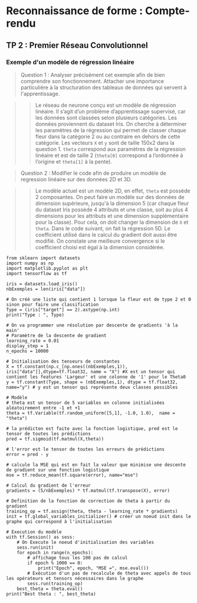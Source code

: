 # Reconnaissance de forme : Compte-rendu

## TP 2 : Premier Réseau Convolutionnel

### Exemple d'un modèle de régression linéaire

> Question 1 : Analyser précisément cet exemple afin de bien comprendre son fonctionnement. Attacher une importance particulière à la structuration des tableaux de données qui servent à l'apprentissage.

>> Le réseau de neurone conçu est un modèle de régression linéaire. Il s’agit d’un problème d’apprentissage supervisé, car les données sont classées selon plusieurs catégories. Les données proviennent du dataset Iris. On cherche à déterminer les paramètres de la régression qui permet de classer chaque fleur dans la catégorie 2 ou au contraire en dehors de cette catégorie. Les vecteurs ```X``` et ```y``` sont de taille 150x2 dans la question 1. ```theta``` correspond aux paramètres de la régression linéaire et est de taille 2 (```theta[0]``` correspond a l’ordonnée à l’origine et ```theta[1]``` à la pente).

> Question 2 : Modifier le code afin de produire un modèle de regression linéaire sur des données 2D et 3D.

>> Le modèle actuel est un modèle 2D, en effet, ```theta``` est possède 2 composantes. On peut faire un modèle sur des données de dimension supérieure, jusqu'à la dimension 5 (car chaque fleur du dataset Iris possède 4 attributs et une classe, soit au plus 4 dimensions pour les attributs et une dimension supplémentaire pour la classe). Pour cela, on doit changer la dimension de ```X``` et ```theta```. Dans le code suivant, on fait la régression 5D. Le coefficient utilisé dans le calcul du gradient doit aussi être modifié. On constate une meilleure convergence si le coefficient choisi est égal à la dimension considérée.

```
from sklearn import datasets
import numpy as np
import matplotlib.pyplot as plt
import tensorflow as tf

iris = datasets.load_iris()
nbExemples = len(iris["data"])

# On créé une liste qui contient 1 lorsque la fleur est de type 2 et 0 sinon pour faire une classification
Type = (iris["target"] == 2).astype(np.int)
print("Type : ", Type)

# On va programmer une résolution par descente de gradients 'à la main'
# Paramètre de la descente de gradient
learning_rate = 0.01 
display_step = 1
n_epochs = 10000

# Initialisation des tenseurs de constantes
X = tf.constant(np.c_[np.ones((nbExemples,1)), iris["data"]],dtype=tf.float32, name = "X") #X est un tensor qui contient les features 'Largeur' et une colonne de '1' pour le Theta0
y = tf.constant(Type, shape = (nbExemples,1), dtype = tf.float32, name="y") # y est un tensor qui représente deux classes possibles

# Modèle
# theta est un tensor de 5 variables en colonne initialisées aléatoirement entre -1 et +1
theta = tf.Variable(tf.random_uniform([5,1], -1.0, 1.0),  name = "theta") 

# la prédicton est faite avec la fonction logistique, pred est le tensor de toutes les prédictions
pred = tf.sigmoid(tf.matmul(X,theta)) 

# l'error est le tensor de toutes les erreurs de prédictions
error = pred - y 

# calcule la MSE qui est en fait la valeur que minimise une descente de gradient sur une fonction logistique
mse = tf.reduce_mean(tf.square(error), name="mse") 

# Calcul du gradient de l'erreur
gradients = (5/nbExemples) * tf.matmul(tf.transpose(X), error) 

# Definition de la fonction de correction de theta à partir du gradient
training_op = tf.assign(theta, theta - learning_rate * gradients)
init = tf.global_variables_initializer() # créer un noeud init dans le graphe qui correspond à l'initialisation

# Execution du modèle
with tf.Session() as sess:
    # On Execute le noeud d'initialisation des variables
    sess.run(init) 
    for epoch in range(n_epochs):
    	# affichage tous les 100 pas de calcul
        if epoch % 1000 == 0:  
            print("Epoch", epoch, "MSE =", mse.eval())
        # Exécution d'un pas de recalcule de theta avec appels de tous les opérateurs et tensors nécessaires dans le graphe
        sess.run(training_op) 
    best_theta = theta.eval()
print("Best theta : ", best_theta)
```
